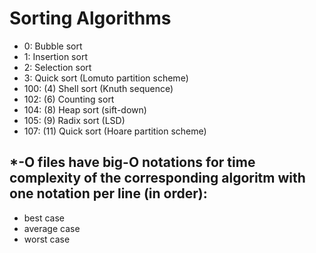 # Sorting Algorithms
- 0: Bubble sort
- 1: Insertion sort
- 2: Selection sort
- 3: Quick sort (Lomuto partition scheme)
- 100: (4) Shell sort (Knuth sequence)
- 102: (6) Counting sort
- 104: (8) Heap sort (sift-down)
- 105: (9) Radix sort (LSD)
- 107: (11) Quick sort (Hoare partition scheme)

## *-O files have big-O notations for time complexity of the corresponding algoritm with one notation per line (in order):
- best case
- average case
- worst case
